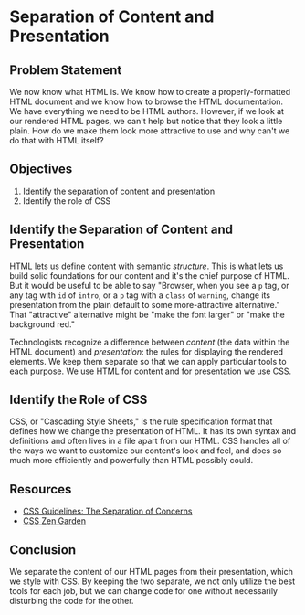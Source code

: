 # Separation of Content and Presentation

## Problem Statement

We now know what HTML is. We know how to create a properly-formatted HTML
document and we know how to browse the HTML documentation. We have everything we
need to be HTML authors. However, if we look at our rendered HTML pages, we
can't help but notice that they look a little plain. How do we make them look
more attractive to use and why can't we do that with HTML itself?

## Objectives

1. Identify the separation of content and presentation
2. Identify the role of CSS

## Identify the Separation of Content and Presentation

HTML lets us define content with semantic _structure_. This is what lets us
build solid foundations for our content and it's the chief purpose of HTML. But
it would be useful to be able to say "Browser, when you see a `p` tag, or any
tag with `id` of `intro`, or a `p` tag with a `class` of `warning`, change its
presentation from the plain default to some more-attractive alternative." That
"attractive" alternative might be "make the font larger" or "make the background
red."

Technologists recognize a difference between _content_ (the data within the HTML
document) and _presentation_: the rules for displaying the rendered elements. We
keep them separate so that we can apply particular tools to each purpose. We use
HTML for content and for presentation we use CSS.

## Identify the Role of CSS

CSS, or "Cascading Style Sheets," is the rule specification format that defines
how we change the presentation of HTML. It has its own syntax and definitions
and often lives in a file apart from our HTML. CSS handles all of the ways we
want to customize our content's look and feel, and does so much more efficiently
and powerfully than HTML possibly could.

## Resources

* [CSS Guidelines: The Separation of Concerns](https://cssguidelin.es/#the-separation-of-concerns)
* [CSS Zen Garden](http://www.csszengarden.com/)

## Conclusion

We separate the content of our HTML pages from their presentation, which we
style with CSS. By keeping the two separate, we not only utilize the best tools
for each job, but we can change code for one without necessarily disturbing the
code for the other.
